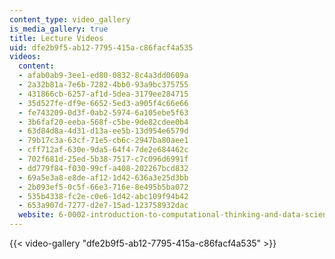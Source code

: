 ```yaml
---
content_type: video_gallery
is_media_gallery: true
title: Lecture Videos
uid: dfe2b9f5-ab12-7795-415a-c86facf4a535
videos:
  content:
  - afab0ab9-3ee1-ed80-0832-8c4a3dd0609a
  - 2a32b81a-7e6b-7282-4bb0-93a9bc375755
  - 431866cb-6257-af1d-5dea-3179ee284715
  - 35d527fe-df9e-6652-5ed3-a905f4c66e66
  - fe743209-0d3f-0ab2-5974-6a105ebe5f63
  - 3b6faf20-eeba-568f-c5be-9de82cdee0b4
  - 63d84d8a-4d31-d13a-ee5b-13d954e6579d
  - 79b17c3a-63cf-71e5-cb6c-2947ba80aee1
  - cff712af-630e-9da5-64f4-7de2e684462c
  - 702f681d-25ed-5b38-7517-c7c096d6991f
  - dd779f84-f030-99cf-a408-202267bcd832
  - 69a5e3a8-e8de-af12-1d42-636a3e25d3bb
  - 2b093ef5-0c5f-66e3-716e-8e495b5ba072
  - 535b4338-fc2e-c0e6-1d42-abc109f94b42
  - 653a907d-7277-d2e7-15ad-123758932dac
  website: 6-0002-introduction-to-computational-thinking-and-data-science-fall-2016
---
```



{{< video-gallery "dfe2b9f5-ab12-7795-415a-c86facf4a535" >}}


